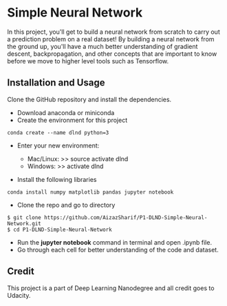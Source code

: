 # Simple Neural Network

In this project, you'll get to build a neural network from scratch to carry out a prediction problem on a real dataset! By building a neural network from the ground up, you'll have a much better understanding of gradient descent, backpropagation, and other concepts that are important to know before we move to higher level tools such as Tensorflow. 

## Installation and Usage

Clone the GitHub repository and install the dependencies.
* Download anaconda or miniconda
* Create the environment for this project
```
conda create --name dlnd python=3

```
* Enter your new environment:
  * Mac/Linux: >> source activate dlnd
  * Windows: >> activate dlnd
  
* Install the following libraries

 ```
 conda install numpy matplotlib pandas jupyter notebook

 ```
* Clone the repo and go to directory 
```
$ git clone https://github.com/AizazSharif/P1-DLND-Simple-Neural-Network.git
$ cd P1-DLND-Simple-Neural-Network

```
* Run the **jupyter notebook** command in terminal and open .ipynb file.
* Go through each cell for better understanding of the code and dataset.

## Credit 

This project is a part of Deep Learning Nanodegree and all credit goes to Udacity.






